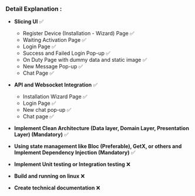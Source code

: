 ### Detail Explanation :

- **Slicing UI** ✅
    - Register Device (Installation - Wizard) Page ✅
    - Waiting Activation Page ✅
    - Login Page ✅
    - Success and Failed Login Pop-up ✅
    - On Duty Page with dummy data and static image ✅
    - New Message Pop-up ✅
    - Chat Page ✅
    
- **API and Websocket Integration** ✅
    - Installation Wizard Page ✅
    - Login Page ✅
    - New chat pop-up ✅
    - Chat page ✅
- **Implement Clean Architecture (Data layer, Domain Layer, Presentation Layer)  (Mandatory)** ✅
- **Using state management like Bloc (Preferable), GetX, or others and Implement Dependency Injection (Mandatory)** ✅
- **Implement Unit testing or Integration testing** ❌
- **Build and running on linux** ❌
- **Create technical documentation** ❌